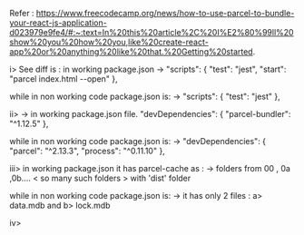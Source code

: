Refer :
https://www.freecodecamp.org/news/how-to-use-parcel-to-bundle-your-react-js-application-d023979e9fe4/#:~:text=In%20this%20article%2C%20I%E2%80%99ll%20show%20you%20how%20you,like%20create-react-app%20or%20anything%20like%20that.%20Getting%20started.


i> See diff is : in working package.json ->   "scripts": {
                                            "test": "jest",
                                 "start": "parcel index.html --open"
                                            },
  
  while in non working code package.json is:
  ->    "scripts": {
    "test": "jest"
  },


ii>  -> in working package.json file.
  "devDependencies": {
    "parcel-bundler": "^1.12.5"
  },

  while in non working code package.json is:
  ->   "devDependencies": {
    "parcel": "^2.13.3",
    "process": "^0.11.10"
  },

  iii> in working package.json it has parcel-cache as :
  -> folders from  00 , 0a ,0b.... < so many such folders > with 'dist' folder

  while in non working code package.json is:
-> it has only 2 files : a> data.mdb and b> lock.mdb

iv>
